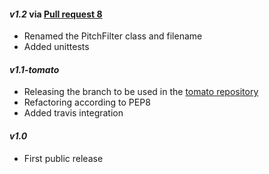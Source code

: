 #### *v1.2* via [Pull request 8](https://github.com/hsercanatli/pitch-post-filter/pull/8)
- Renamed the PitchFilter class and filename
- Added unittests

#### *v1.1-tomato*
- Releasing the branch to be used in the [tomato repository](https://github.com/sertansenturk/tomato)
- Refactoring according to PEP8
- Added travis integration

#### *v1.0*
- First public release
